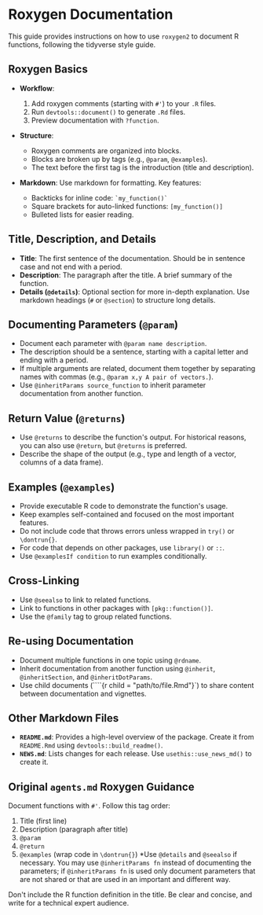 # Roxygen Documentation

This guide provides instructions on how to use `roxygen2` to document R functions, following the tidyverse style guide.

## Roxygen Basics

- **Workflow**:
  1. Add roxygen comments (starting with `#'`) to your `.R` files.
  2. Run `devtools::document()` to generate `.Rd` files.
  3. Preview documentation with `?function`.

- **Structure**:
  - Roxygen comments are organized into blocks.
  - Blocks are broken up by tags (e.g., `@param`, `@examples`).
  - The text before the first tag is the introduction (title and description).

- **Markdown**: Use markdown for formatting. Key features:
  - Backticks for inline code: `` `my_function()` ``
  - Square brackets for auto-linked functions: `[my_function()]`
  - Bulleted lists for easier reading.

## Title, Description, and Details

- **Title**: The first sentence of the documentation. Should be in sentence case and not end with a period.
- **Description**: The paragraph after the title. A brief summary of the function.
- **Details (`@details`)**: Optional section for more in-depth explanation. Use markdown headings (`#` or `@section`) to structure long details.

## Documenting Parameters (`@param`)

- Document each parameter with `@param name description`.
- The description should be a sentence, starting with a capital letter and ending with a period.
- If multiple arguments are related, document them together by separating names with commas (e.g., `@param x,y A pair of vectors.`).
- Use `@inheritParams source_function` to inherit parameter documentation from another function.

## Return Value (`@returns`)

- Use `@returns` to describe the function's output. For historical reasons, you can also use `@return`, but `@returns` is preferred.
- Describe the shape of the output (e.g., type and length of a vector, columns of a data frame).

## Examples (`@examples`)

- Provide executable R code to demonstrate the function's usage.
- Keep examples self-contained and focused on the most important features.
- Do not include code that throws errors unless wrapped in `try()` or `\dontrun{}`.
- For code that depends on other packages, use `library()` or `::`.
- Use `@examplesIf condition` to run examples conditionally.

## Cross-Linking

- Use `@seealso` to link to related functions.
- Link to functions in other packages with `[pkg::function()]`.
- Use the `@family` tag to group related functions.

## Re-using Documentation

- Document multiple functions in one topic using `@rdname`.
- Inherit documentation from another function using `@inherit`, `@inheritSection`, and `@inheritDotParams`.
- Use child documents (````{r child = "path/to/file.Rmd"}`) to share content between documentation and vignettes.

## Other Markdown Files

- **`README.md`**: Provides a high-level overview of the package. Create it from `README.Rmd` using `devtools::build_readme()`.
- **`NEWS.md`**: Lists changes for each release. Use `usethis::use_news_md()` to create it.

## Original `agents.md` Roxygen Guidance

Document functions with `#'`. Follow this tag order:
1.  Title (first line)
2.  Description (paragraph after title)
3.  `@param`
4.  `@return`
5.  `@examples` (wrap code in `\dontrun{}`)
*Use `@details` and `@seealso` if necessary. You may use `@inheritParams fn`
instead of documenting the parameters; if `@inheritParams fn` is used only
document parameters that are not shared or that are used in an important and
different way.

Don't include the R function definition in the title.
Be clear and concise, and write for a technical expert audience.